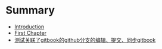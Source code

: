 # Summary

* [Introduction](README.md)
* [First Chapter](chapter1.md)
* [测试关联了gitbook的github分支的编辑、提交、同步gitbook](ce-shi-guan-lian-le-gitbook-de-github-fen-zhi-de-bian-ji-3001-ti-jiao-3001-tong-bu-gitbook.md)

